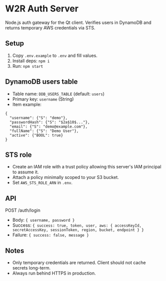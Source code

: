 # W2R Auth Server

Node.js auth gateway for the Qt client. Verifies users in DynamoDB and returns temporary AWS credentials via STS.

## Setup
1. Copy `.env.example` to `.env` and fill values.
2. Install deps: `npm i`
3. Run: `npm start`

## DynamoDB users table
- Table name: `DDB_USERS_TABLE` (default: `users`)
- Primary key: `username` (String)
- Item example:
```
{
  "username": {"S": "demo"},
  "passwordHash": {"S": "$2a$10$..."},
  "email": {"S": "demo@example.com"},
  "fullName": {"S": "Demo User"},
  "active": {"BOOL": true}
}
```

## STS role
- Create an IAM role with a trust policy allowing this server's IAM principal to assume it.
- Attach a policy minimally scoped to your S3 bucket.
- Set `AWS_STS_ROLE_ARN` in `.env`.

## API
POST /auth/login
- Body: `{ username, password }`
- Success: `{ success: true, token, user, aws: { accessKeyId, secretAccessKey, sessionToken, region, bucket, endpoint } }`
- Failure: `{ success: false, message }`

## Notes
- Only temporary credentials are returned. Client should not cache secrets long-term.
- Always run behind HTTPS in production.
